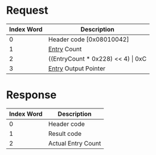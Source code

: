 # Request

| Index Word | Description                                                           |
|------------|-----------------------------------------------------------------------|
| 0          | Header code \[0x08010042\]                                            |
| 1          | [Entry](Filesystem_services#DirectoryEntry "wikilink") Count          |
| 2          | ((EntryCount \* 0x228) \<\< 4) \| 0xC                                 |
| 3          | [Entry](Filesystem_services#DirectoryEntry "wikilink") Output Pointer |

# Response

| Index Word | Description        |
|------------|--------------------|
| 0          | Header code        |
| 1          | Result code        |
| 2          | Actual Entry Count |